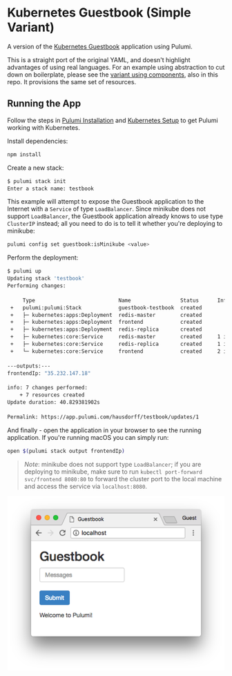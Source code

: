 # Kubernetes Guestbook (Simple Variant)

A version of the [Kubernetes Guestbook](https://kubernetes.io/docs/tutorials/stateless-application/guestbook/)
application using Pulumi.

This is a straight port of the original YAML, and doesn't highlight advantages of using real languages. For an example
using abstraction to cut down on boilerplate, please see the [variant using components](../components),
also in this repo. It provisions the same set of resources.

## Running the App

Follow the steps in [Pulumi Installation](https://pulumi.io/install/) and [Kubernetes Setup](https://pulumi.io/quickstart/kubernetes/setup.html) to get Pulumi working with Kubernetes.

Install dependencies:

```sh
npm install
```

Create a new stack:

```sh
$ pulumi stack init
Enter a stack name: testbook
```

This example will attempt to expose the Guestbook application to the Internet with a `Service` of
type `LoadBalancer`. Since minikube does not support `LoadBalancer`, the Guestbook application
already knows to use type `ClusterIP` instead; all you need to do is to tell it whether you're
deploying to minikube:

```sh
pulumi config set guestbook:isMinikube <value>
```

Perform the deployment:

```sh
$ pulumi up
Updating stack 'testbook'
Performing changes:

     Type                           Name                Status      Info
 +   pulumi:pulumi:Stack            guestbook-testbook  created
 +   ├─ kubernetes:apps:Deployment  redis-master        created
 +   ├─ kubernetes:apps:Deployment  frontend            created
 +   ├─ kubernetes:apps:Deployment  redis-replica       created
 +   ├─ kubernetes:core:Service     redis-master        created     1 info message
 +   ├─ kubernetes:core:Service     redis-replica       created     1 info message
 +   └─ kubernetes:core:Service     frontend            created     2 info messages

---outputs:---
frontendIp: "35.232.147.18"

info: 7 changes performed:
    + 7 resources created
Update duration: 40.829381902s

Permalink: https://app.pulumi.com/hausdorff/testbook/updates/1
```

And finally - open the application in your browser to see the running application. If you're running
macOS you can simply run:

```sh
open $(pulumi stack output frontendIp)
```

> _Note_: minikube does not support type `LoadBalancer`; if you are deploying to minikube, make sure
> to run `kubectl port-forward svc/frontend 8080:80` to forward the cluster port to the local
> machine and access the service via `localhost:8080`.

![Guestbook in browser](./imgs/guestbook.png)
